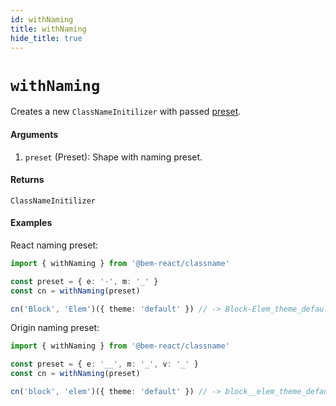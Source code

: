 ```yaml
---
id: withNaming
title: withNaming
hide_title: true
---
```


# `withNaming`

Creates a new `ClassNameInitilizer` with passed [preset](Preset).

#### Arguments

1. `preset` (Preset): Shape with naming preset.

#### Returns

`ClassNameInitilizer`

#### Examples

React naming preset:

```ts
import { withNaming } from '@bem-react/classname'

const preset = { e: '-', m: '_' }
const cn = withNaming(preset)

cn('Block', 'Elem')({ theme: 'default' }) // -> Block-Elem_theme_default
```

Origin naming preset:

```ts
import { withNaming } from '@bem-react/classname'

const preset = { e: '__', m: '_', v: '_' }
const cn = withNaming(preset)

cn('block', 'elem')({ theme: 'default' }) // -> block__elem_theme_default
```
